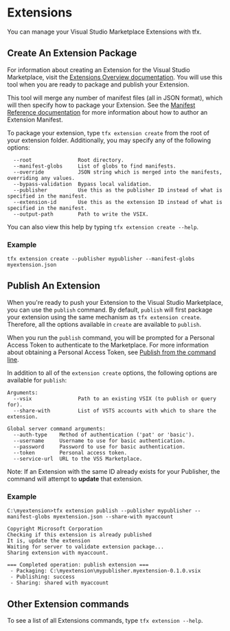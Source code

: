 # Extensions

You can manage your Visual Studio Marketplace Extensions with tfx.

## Create An Extension Package
For information about creating an Extension for the Visual Studio Marketplace, visit the [Extensions Overview documentation](https://www.visualstudio.com/integrate/extensions/overview). You will use this tool when you are ready to package and publish your Extension.

This tool will merge any number of manifest files (all in JSON format), which will then specify how to package your Extension. See the [Manifest Reference documentation](https://www.visualstudio.com/en-us/integrate/extensions/develop/manifest) for more information about how to author an Extension Manifest.

To package your extension, type `tfx extension create` from the root of your extension folder. Additionally, you may specify any of the following options:

```
  --root               Root directory.
  --manifest-globs     List of globs to find manifests.
  --override           JSON string which is merged into the manifests, overriding any values.
  --bypass-validation  Bypass local validation.
  --publisher          Use this as the publisher ID instead of what is specified in the manifest.
  --extension-id       Use this as the extension ID instead of what is specified in the manifest.
  --output-path        Path to write the VSIX.
```
You can also view this help by typing `tfx extension create --help`.

### Example
```
tfx extension create --publisher mypublisher --manifest-globs myextension.json
```

## Publish An Extension
When you're ready to push your Extension to the Visual Studio Marketplace, you can use the `publish` command. By default, `publish` will first package your extension using the same mechanism as `tfx extension create`. Therefore, all the options available in `create` are available to `publish`.

When you run the `publish` command, you will be prompted for a Personal Access Token to authenticate to the Marketplace. For more information about obtaining a Personal Access Token, see [Publish from the command line](https://www.visualstudio.com/en-us/integrate/extensions/publish/command-line).

In addition to all of the `extension create` options, the following options are available for `publish`:
```
Arguments:
  --vsix               Path to an existing VSIX (to publish or query for).
  --share-with         List of VSTS accounts with which to share the extension.

Global server command arguments:
  --auth-type    Method of authentication ('pat' or 'basic').
  --username     Username to use for basic authentication.
  --password     Password to use for basic authentication.
  --token        Personal access token.
  --service-url  URL to the VSS Marketplace.
```

Note: If an Extension with the same ID already exists for your Publisher, the command will attempt to **update** that extension.

### Example
```
C:\myextension>tfx extension publish --publisher mypublisher --manifest-globs myextension.json --share-with myaccount

Copyright Microsoft Corporation
Checking if this extension is already published
It is, update the extension
Waiting for server to validate extension package...
Sharing extension with myaccount.

=== Completed operation: publish extension ===
 - Packaging: C:\myextension\mypublisher.myextension-0.1.0.vsix
 - Publishing: success
 - Sharing: shared with myaccount
```

## Other Extension commands
To see a list of all Extensions commands, type `tfx extension --help`.